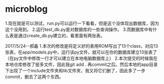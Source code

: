 
# microblog
1.现在就是可以测试，run.py可以运行一下看看，但是这个没体现出数据库，因为这个没用到。
2.运行test_db.py是对数据库的一些查询操作。
3.而数据库中有什么表是通过create_db.py建立的，看里面有两张表。

2017/5/24--郝鑫
1.本次的修改是将定义好的表用ROM写出了13个class，对应13张表，在app/models.py中，运行该py文件，就可以在你的数据库建立13张表了（在py文件中修改一行才可以建立在本地电脑数据库上）
2.本次提交的时候我在本地仓库修改了挺多文件，因此我git add . 再commit之后。然后本地的app目录下出现了一个include文件夹和lib文件夹，我又将它们删了，因此多了一步commit，删去了这两个东西。
